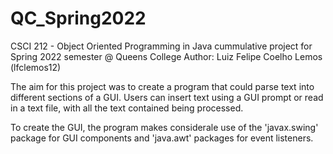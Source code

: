 # QC_Spring2022

CSCI 212 - Object Oriented Programming in Java cummulative project for Spring 2022 semester @ Queens College 
Author: Luiz Felipe Coelho Lemos (lfclemos12)

The aim for this project was to create a program that could parse text into different sections
of a GUI. Users can insert text using a GUI prompt or read in a text file, with all the text
contained being processed.

To create the GUI, the program makes considerale use of the 'javax.swing' package for GUI components
and 'java.awt' packages for event listeners.
